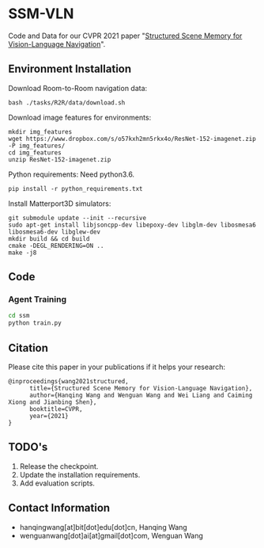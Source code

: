 # SSM-VLN

Code and Data for our CVPR 2021 paper "[Structured Scene Memory for Vision-Language Navigation](https://arxiv.org/abs/2103.03454)".



## Environment Installation
Download Room-to-Room navigation data:
```
bash ./tasks/R2R/data/download.sh
```

Download image features for environments:
```
mkdir img_features
wget https://www.dropbox.com/s/o57kxh2mn5rkx4o/ResNet-152-imagenet.zip -P img_features/
cd img_features
unzip ResNet-152-imagenet.zip
```

Python requirements: Need python3.6.
```
pip install -r python_requirements.txt
```

Install Matterport3D simulators:
```
git submodule update --init --recursive 
sudo apt-get install libjsoncpp-dev libepoxy-dev libglm-dev libosmesa6 libosmesa6-dev libglew-dev
mkdir build && cd build
cmake -DEGL_RENDERING=ON ..
make -j8
```

## Code

### Agent Training
``` bash
cd ssm
python train.py
```






## Citation
Please cite this paper in your publications if it helps your research:
```
@inproceedings{wang2021structured,
      title={Structured Scene Memory for Vision-Language Navigation}, 
      author={Hanqing Wang and Wenguan Wang and Wei Liang and Caiming Xiong and Jianbing Shen},
      booktitle=CVPR,
      year={2021}
}
```




## TODO's
1. Release the checkpoint.
2. Update the installation requirements.
3. Add evaluation scripts.


## Contact Information
- hanqingwang[at]bit[dot]edu[dot]cn, Hanqing Wang
- wenguanwang[dot]ai[at]gmail[dot]com, Wenguan Wang